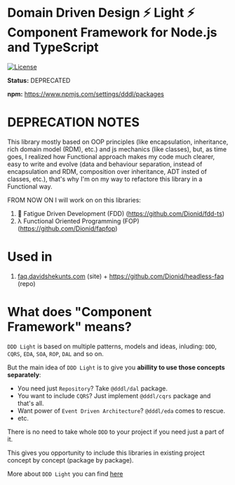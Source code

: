 # Domain Driven Design ⚡️ Light ⚡️ Component Framework for Node.js and TypeScript
[![License](https://img.shields.io/github/license/mashape/apistatus.svg?style=flat-square)](https://github.com/Dionid/dddl/blob/master/LICENSE.md)

**Status:** DEPRECATED

**npm:** https://www.npmjs.com/settings/dddl/packages

# DEPRECATION NOTES

This library mostly based on OOP principles (like encapsulation, inheritance, rich domain model (RDM), etc.) and js mechanics (like classes), but, as time goes, I realized how Functional approach makes my code much clearer, easy to write and evolve (data and behaviour separation, instead of encapsulation and RDM, composition over inheritance, ADT insted of classes, etc.), that's why I'm on my way to refactore this library in a Functional way.

FROM NOW ON I will work on on this libraries:

1. 🛌 Fatigue Driven Development (FDD) (https://github.com/Dionid/fdd-ts)
2. λ Functional Oriented Programming (FOP) (https://github.com/Dionid/fapfop)

# Used in

1. [faq.davidshekunts.com](https://faq.davidshekunts.com) (site) + https://github.com/Dionid/headless-faq (repo) 


# What does "Component Framework" means?
`DDD Light` is based on multiple patterns, models and ideas, inluding: `DDD`, `CQRS`, `EDA`, `SOA`, `ROP`, `DAL` and so on.

But the main idea of `DDD Light` is to give you **abillity to use those concepts separately**:

- Уou need just `Repository`? Take `@dddl/dal` package.
- You want to include `CQRS`? Just implement `@dddl/cqrs` package and that's all.
- Want power of `Event Driven Architecture`? `@dddl/eda` comes to rescue.
- etc.

There is no need to take whole `DDD` to your project if you need just a part of it.

This gives you opportunity to include this libraries in existing project concept by concept (package by package).

More about `DDD Light` you can find [here](https://new.davidshekunts.com/encyclopedia-domain-driven-design-light-what-is-it-and-why/)

